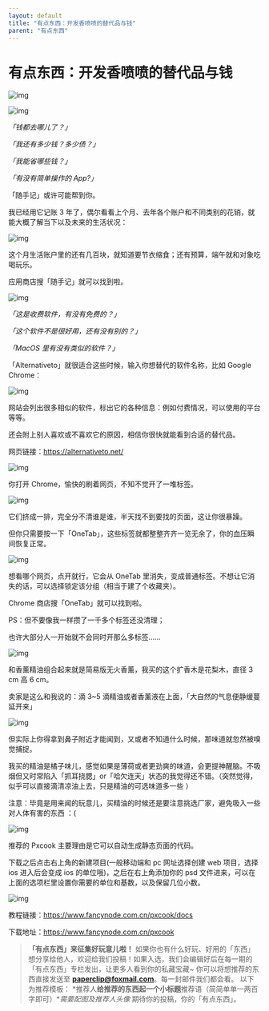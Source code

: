 ```yaml
---
layout: default
title: "有点东西：开发香喷喷的替代品与钱"
parent: "有点东西"
---
```


# 有点东西：开发香喷喷的替代品与钱

![img](https://i.loli.net/2021/10/05/X5IUZ8sk67l4dyN.jpg)

![img](https://i.loli.net/2021/10/06/veUkXQC7DFq6E4T.png)

*「钱都去哪儿了？」*

*「我还有多少钱？多少债？」*

*「我能省哪些钱？」*

*「有没有简单操作的 App?」*

「随手记」或许可能帮到你。

我已经用它记账 3 年了，偶尔看看上个月、去年各个账户和不同类别的花销，就能大概了解当下以及未来的生活状况：

![img](https://i.loli.net/2021/10/24/JB12Fykr5hzoxlc.png)

这个月生活账户里的还有几百块，就知道要节衣缩食；还有预算，端午就和对象吃喝玩乐。

应用商店搜「随手记」就可以找到啦。

![img](https://i.loli.net/2021/10/06/LXoFQicuDV3rMIY.png)

*「这是收费软件，有没有免费的？」*

*「这个软件不是很好用，还有没有别的？」*

*「MacOS 里有没有类似的软件？」*

「Alternativeto」就很适合这些时候，输入你想替代的软件名称，比如 Google Chrome：

![img](https://i.loli.net/2021/10/06/k95OIZwYemJqxdG.png)

网站会列出很多相似的软件，标出它的各种信息：例如付费情况，可以使用的平台等等。

还会附上别人喜欢或不喜欢它的原因，相信你很快就能看到合适的替代品。

网页链接：https://alternativeto.net/

![img](https://i.loli.net/2021/10/06/5OJTk8wsoh6P3lY.png)

你打开 Chrome，愉快的刷着网页，不知不觉开了一堆标签。

![img](https://i.loli.net/2021/10/06/qkUtfa63IsYogMH.png)

它们挤成一排，完全分不清谁是谁，半天找不到要找的页面，这让你很暴躁。

但你只需要按一下「OneTab」，这些标签就都整整齐齐一览无余了，你的血压瞬间恢复正常。

![img](https://i.loli.net/2021/10/06/HfkYmE1r6hvyzOD.jpg)

想看哪个网页，点开就行，它会从 OneTab 里消失，变成普通标签。不想让它消失的话，可以选择锁定该分组（相当于建了个收藏夹）。

Chrome 商店搜「OneTab」就可以找到啦。

PS：但不要像我一样攒了一千多个标签还没清理；

也许大部分人一开始就不会同时开那么多标签……

![img](https://i.loli.net/2021/10/06/3UQpWXwtdakrKl1.png)

和香薰精油组合起来就是简易版无火香薰，我买的这个扩香木是花梨木，直径 3 cm 高 6 cm。

卖家是这么和我说的：滴 3~5 滴精油或者香薰液在上面，「大自然的气息便静缓蔓延开来」

![img](https://i.loli.net/2021/10/06/R1LtOVIdCfn6eqH.jpg)

但实际上你得拿到鼻子附近才能闻到，又或者不知道什么时候，那味道就忽然被嗅觉捕捉。

我买的精油是橘子味儿，感觉如果是薄荷或者更劲爽的味道，会更提神醒脑。不吸烟但又时常陷入「抓耳挠腮」or「哈欠连天」状态的我觉得还不错。（突然觉得，似乎可以直接滴清凉油上去，只是精油的可选味道多一些 ）

注意：毕竟是用来闻的玩意儿，买精油的时候还是要注意挑选厂家，避免吸入一些对人体有害的东西 ：(

![img](https://i.loli.net/2021/10/06/MlvQWbUq3muikjn.png)

推荐的 Pxcook 主要理由是它可以自动生成静态页面的代码。

下载之后点击右上角的新建项目(一般移动端和 pc 网址选择创建 web 项目，选择 ios 进入后会变成 ios 的单位哦)，之后在右上角添加你的 psd 文件进来，可以在上面的选项栏里设置你需要的单位和基数，以及保留几位小数。

![img](https://i.loli.net/2021/10/06/yYqMPQXT1lJO4UV.png)

教程链接：https://www.fancynode.com.cn/pxcook/docs

下载地址：https://www.fancynode.com.cn/pxcook

>  **「有点东西」来征集好玩意儿啦！** 如果你也有什么好玩、好用的「东西」想分享给他人，欢迎给我们投稿！如果入选，我们会编辑好后在每一期的「有点东西」专栏发出，让更多人看到你的私藏宝藏~ 你可以将想推荐的东西直接发送至 **paperclip@foxmail.com**。每一封邮件我们都会看。 以下为推荐模板： *推荐人**给推荐的东西起一个小标题**推荐语（简简单单一两百字即可）**需要配图及推荐人头像* 期待你的投稿，你的「有点东西」。
